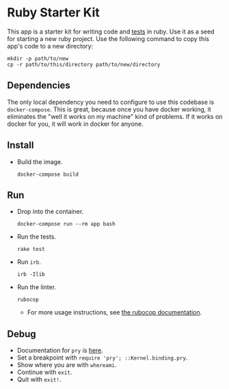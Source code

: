 # Ruby Starter Kit
This app is a starter kit for writing code and [tests](https://github.com/seattlerb/minitest#label-Specs) in ruby. Use it as a seed for starting a new ruby project. Use the following command to copy this app's code to a new directory:
```console
mkdir -p path/to/new
cp -r path/to/this/directory path/to/new/directory
```

## Dependencies
The only local dependency you need to configure to use this codebase is `docker-compose`. This is great, because once you have docker working, it eliminates the "well it works on my machine" kind of problems. If it works on docker for you, it will work in docker for anyone.

## Install
* Build the image.
  ```console
  docker-compose build
  ```

## Run
* Drop into the container.
  ```console
  docker-compose run --rm app bash
  ```
* Run the tests.
  ```console
  rake test
  ```
* Run `irb`.
  ```console
  irb -Ilib
  ```
* Run the linter.
  ```console
  rubocop
  ```
  * For more usage instructions, see [the rubocop documentation](https://docs.rubocop.org/rubocop/usage/basic_usage.html).

## Debug
* Documentation for `pry` is [here](https://github.com/pry/pry).
* Set a breakpoint with `require 'pry'; ::Kernel.binding.pry`.
* Show where you are with `whereami`.
* Continue with `exit`.
* Quit with `exit!`.
